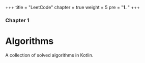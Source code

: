 +++
title = "LeetCode"
chapter = true
weight = 5
pre = "<b>1. </b>"
+++

### Chapter 1

# Algorithms

A collection of solved algorithms in Kotlin.
